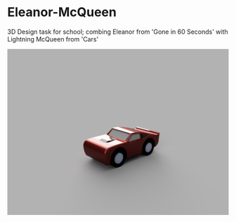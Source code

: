 # Eleanor-McQueen
3D Design task for school; combing Eleanor from 'Gone in 60 Seconds' with Lightning McQueen from 'Cars'

![Render of final product](https://github.com/NoahLobbe/Eleanor-McQueen/blob/c2dbc5a505f6ad1079a31e70e9d7021754bd21b6/Cloud%20render-Eleanor%20McQueen.png)
